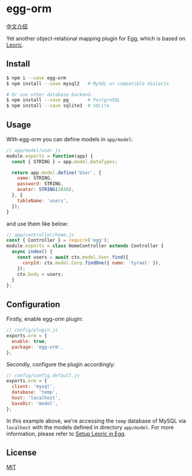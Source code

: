 # egg-orm

[中文介绍](Readme.zh-CN.md)

Yet another object-relational mapping plugin for Egg, which is based on [Leoric](https://leoric.js.org).

## Install

```bash
$ npm i --save egg-orm
$ npm install --save mysql2   # MySQL or compatible dialects

# Or use other database backend.
$ npm install --save pg       # PostgreSQL
$ npm install --save sqlite3  # SQLite
```

## Usage

With egg-orm you can define models in `app/model`:

```js
// app/model/user.js
module.exports = function(app) {
  const { STRING } = app.model.DataTypes;

  return app.model.define('User', {
    name: STRING,
    password: STRING,
    avatar: STRING(2048),
  }, {
    tableName: 'users',
  });
}
```

and use them like below:

```js
// app/controller/home.js
const { Controller } = require('egg');
module.exports = class HomeController extends Controller {
  async index() {
    const users = await ctx.model.User.find({
      corpId: ctx.model.Corp.findOne({ name: 'tyrael' }),
    });
    ctx.body = users;
  }
};
```

## Configuration

Firstly, enable egg-orm plugin:

```js
// config/plugin.js
exports.orm = {
  enable: true,
  package: 'egg-orm',
};
```

Secondly, configure the plugin accordingly:

```js
// config/config.default.js
exports.orm = {
  client: 'mysql',
  database: 'temp',
  host: 'localhost',
  baseDir: 'model',
};
```

In this example above, we're accessing the `temp` database of MySQL via `localhost` with the models defined in directory `app/model`. For more information, please refer to [Setup Leoric in Egg](https://leoric.js.org/setup/egg).

## License

[MIT](LICENSE)
